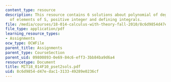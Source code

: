 ```yaml
---
content_type: resource
description: This resource contains 6 solutions about polynomial of degree n, number
  of elements of S, positive integer and defining integrals.
file: /media/courses/18-014-calculus-with-theory-fall-2010/8c6d9854d47edac1313349289e0236cf_MIT18_014F10_pset2sols.pdf
file_type: application/pdf
learning_resource_types:
- Assignments
ocw_type: OCWFile
parent_title: Assignments
parent_type: CourseSection
parent_uid: 09800893-0e69-84c6-eff3-3bb84ba9d6a4
resourcetype: Document
title: MIT18_014F10_pset2sols.pdf
uid: 8c6d9854-d47e-dac1-3133-49289e0236cf
---
```

